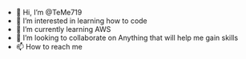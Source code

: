 - 👋 Hi, I’m @TeMe719
- 👀 I’m interested in learning how to code 
- 🌱 I’m currently learning AWS 
- 💞️ I’m looking to collaborate on Anything that will help me gain skills 
- 📫 How to reach me 

<!---
TeMe719/TeMe719 is a ✨ special ✨ repository because its `README.md` (this file) appears on your GitHub profile.
You can click the Preview link to take a look at your changes.
--->
